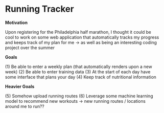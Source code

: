 # Running Tracker
**Motivation**

Upon registering for the Philadelphia half marathon, I thought it could be cool to work on some web application that automatically tracks my progress and keeps track of my plan for me -> as well as being an interesting coding project over the summer

**Goals**

(1) Be able to enter a weekly plan (that automatically renders upon a new week) 
(2) Be able to enter training data
(3) At the start of each day have some interface that plans your day
(4) Keep track of nutritional information

**Heavier Goals**

(5) Somehow upload running routes
(6) Leverage some machine learning model to recommend new workouts -> new running routes / locations around me to run??
